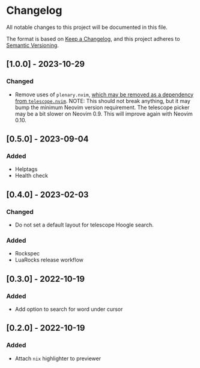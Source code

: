 <!-- markdownlint-disable -->
# Changelog
All notable changes to this project will be documented in this file.

The format is based on [Keep a Changelog](https://keepachangelog.com/en/1.0.0/),
and this project adheres to [Semantic Versioning](https://semver.org/spec/v2.0.0.html).

## [1.0.0] - 2023-10-29
### Changed
- Remove uses of `plenary.nvim`,
  [which may be removed as a dependency from `telescope.nvim`](https://github.com/nvim-telescope/telescope.nvim/issues/2552).
  NOTE: This should not break anything, but it may bump the minimum Neovim version requirement.
  The telescope picker may be a bit slower on Neovim 0.9.
  This will improve again with Neovim 0.10.

## [0.5.0] - 2023-09-04
### Added
- Helptags
- Health check

## [0.4.0] - 2023-02-03
### Changed
- Do not set a default layout for telescope Hoogle search.
### Added
- Rockspec
- LuaRocks release workflow

## [0.3.0] - 2022-10-19
### Added
- Add option to search for word under cursor

## [0.2.0] - 2022-10-19
### Added
- Attach `nix` highlighter to previewer
